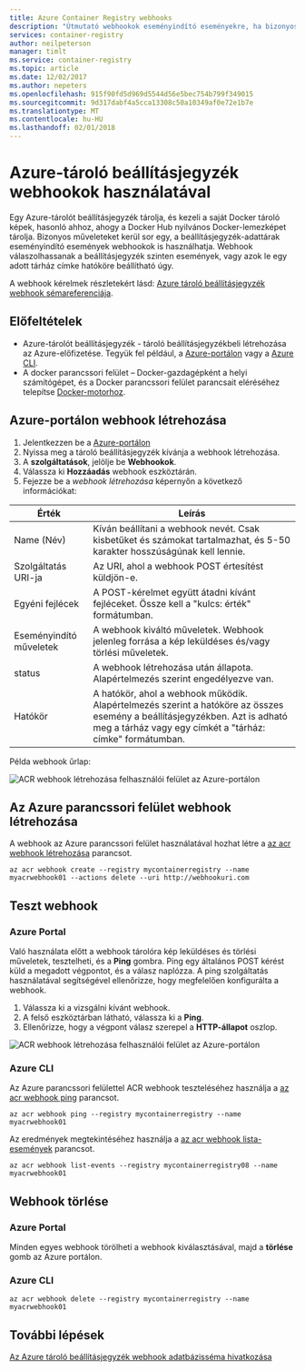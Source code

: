 ```yaml
---
title: Azure Container Registry webhooks
description: "Útmutató webhookok eseményindító eseményekre, ha bizonyos műveleteket a beállításjegyzék adattárak lép fel."
services: container-registry
author: neilpeterson
manager: timlt
ms.service: container-registry
ms.topic: article
ms.date: 12/02/2017
ms.author: nepeters
ms.openlocfilehash: 915f90fd5d969d5544d56e5bec754b799f349015
ms.sourcegitcommit: 9d317dabf4a5cca13308c50a10349af0e72e1b7e
ms.translationtype: MT
ms.contentlocale: hu-HU
ms.lasthandoff: 02/01/2018
---
```

# <a name="using-azure-container-registry-webhooks"></a>Azure-tároló beállításjegyzék webhookok használatával

Egy Azure-tárolót beállításjegyzék tárolja, és kezeli a saját Docker tároló képek, hasonló ahhoz, ahogy a Docker Hub nyilvános Docker-lemezképet tárolja. Bizonyos műveleteket kerül sor egy, a beállításjegyzék-adattárak eseményindító események webhookok is használhatja. Webhook válaszolhassanak a beállításjegyzék szinten események, vagy azok le egy adott tárház címke hatóköre beállítható úgy.

A webhook kérelmek részletekért lásd: [Azure tároló beállításjegyzék webhook sémareferenciája](container-registry-webhook-reference.md).

## <a name="prerequisites"></a>Előfeltételek

* Azure-tárolót beállításjegyzék - tároló beállításjegyzékbeli létrehozása az Azure-előfizetése. Tegyük fel például, a [Azure-portálon](container-registry-get-started-portal.md) vagy a [Azure CLI](container-registry-get-started-azure-cli.md).
* A docker parancssori felület – Docker-gazdagépként a helyi számítógépet, és a Docker parancssori felület parancsait eléréséhez telepítse [Docker-motorhoz](https://docs.docker.com/engine/installation/).

## <a name="create-webhook-azure-portal"></a>Azure-portálon webhook létrehozása

1. Jelentkezzen be a [Azure-portálon](https://portal.azure.com)
1. Nyissa meg a tároló beállításjegyzék kívánja a webhook létrehozása.
1. A **szolgáltatások**, jelölje be **Webhookok**.
1. Válassza ki **Hozzáadás** webhook eszköztárán.
1. Fejezze be a *webhook létrehozása* képernyőn a következő információkat:

| Érték | Leírás |
|---|---|
| Name (Név) | Kíván beállítani a webhook nevét. Csak kisbetűket és számokat tartalmazhat, és 5-50 karakter hosszúságúnak kell lennie. |
| Szolgáltatás URI-ja | Az URI, ahol a webhook POST értesítést küldjön-e. |
| Egyéni fejlécek | A POST-kérelmet együtt átadni kívánt fejléceket. Össze kell a "kulcs: érték" formátumban. |
| Eseményindító műveletek | A webhook kiváltó műveletek. Webhook jelenleg forrása a kép leküldéses és/vagy törlési műveletek. |
| status | A webhook létrehozása után állapota. Alapértelmezés szerint engedélyezve van. |
| Hatókör | A hatókör, ahol a webhook működik. Alapértelmezés szerint a hatóköre az összes esemény a beállításjegyzékben. Azt is adható meg a tárház vagy egy címkét a "tárház: címke" formátumban. |

Példa webhook űrlap:

![ACR webhook létrehozása felhasználói felület az Azure-portálon](./media/container-registry-webhook/webhook.png)

## <a name="create-webhook-azure-cli"></a>Az Azure parancssori felület webhook létrehozása

A webhook az Azure parancssori felület használatával hozhat létre a [az acr webhook létrehozása](/cli/azure/acr/webhook#az_acr_webhook_create) parancsot.

```azurecli-interactive
az acr webhook create --registry mycontainerregistry --name myacrwebhook01 --actions delete --uri http://webhookuri.com
```

## <a name="test-webhook"></a>Teszt webhook

### <a name="azure-portal"></a>Azure Portal

Való használata előtt a webhook tárolóra kép leküldéses és törlési műveletek, tesztelheti, és a **Ping** gombra. Ping egy általános POST kérést küld a megadott végpontot, és a válasz naplózza. A ping szolgáltatás használatával segítségével ellenőrizze, hogy megfelelően konfigurálta a webhook.

1. Válassza ki a vizsgálni kívánt webhook.
2. A felső eszköztárban látható, válassza ki a **Ping**.
3. Ellenőrizze, hogy a végpont válasz szerepel a **HTTP-állapot** oszlop.

![ACR webhook létrehozása felhasználói felület az Azure-portálon](./media/container-registry-webhook/webhook-02.png)

### <a name="azure-cli"></a>Azure CLI

Az Azure parancssori felülettel ACR webhook teszteléséhez használja a [az acr webhook ping](/cli/azure/acr/webhook#az_acr_webhook_ping) parancsot.

```azurecli-interactive
az acr webhook ping --registry mycontainerregistry --name myacrwebhook01
```

Az eredmények megtekintéséhez használja a [az acr webhook lista-események](/cli/azure/acr/webhook#list-events) parancsot.

```azurecli-interactive
az acr webhook list-events --registry mycontainerregistry08 --name myacrwebhook01
```

## <a name="delete-webhook"></a>Webhook törlése

### <a name="azure-portal"></a>Azure Portal

Minden egyes webhook törölheti a webhook kiválasztásával, majd a **törlése** gomb az Azure portálon.

### <a name="azure-cli"></a>Azure CLI

```azurecli-interactive
az acr webhook delete --registry mycontainerregistry --name myacrwebhook01
```

## <a name="next-steps"></a>További lépések

[Az Azure tároló beállításjegyzék webhook adatbázisséma hivatkozása](container-registry-webhook-reference.md)
